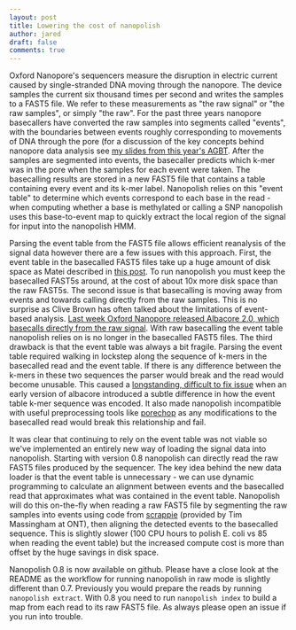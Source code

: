```yaml
---
layout: post
title: Lowering the cost of nanopolish
author: jared
draft: false
comments: true
---
```


Oxford Nanopore's sequencers measure the disruption in electric current caused by single-stranded DNA moving through the nanopore. The device samples the current six thousand times per second and writes the samples to a FAST5 file. We refer to these measurements as "the raw signal" or "the raw samples", or simply "the raw". For the past three years nanopore basecallers have converted the raw samples into segments called "events", with the boundaries between events roughly corresponding to movements of DNA through the pore (for a discussion of the key concepts behind nanopore data analysis see [my slides from this year's AGBT](https://www.slideshare.net/jaredsimpson/170216-jts-agbtfinal). After the samples are segmented into events, the basecaller predicts which k-mer was in the pore when the samples for each event were taken. The basecalling results are stored in a new FAST5 file that contains a table containing every event and its k-mer label. Nanopolish relies on this "event table" to determine which events correspond to each base in the read - when computing whether a base is methylated or calling a SNP nanopolish uses this base-to-event map to quickly extract the local region of the signal for input into the nanopolish HMM.

Parsing the event table from the FAST5 file allows efficient reanalysis of the signal data however there are a few issues with this approach. First, the event table in the basecalled FAST5 files take up a huge amount of disk space as Matei described in [this post](http://simpsonlab.github.io/2017/02/27/packing_fast5/). To run nanopolish you must keep the basecalled FAST5s around, at the cost of about 10x more disk space than the raw FAST5s. The second issue is that basecalling is moving away from events and towards calling directly from the raw samples. This is no surprise as Clive Brown has often talked about the limitations of event-based analysis. [Last week Oxford Nanopore released Albacore 2.0, which basecalls directly from the raw signal](https://nanoporetech.com/about-us/news/new-basecaller-now-performs-raw-basecalling-improved-sequencing-accuracy). With raw basecalling the event table nanopolish relies on is no longer in the basecalled FAST5 files. The third drawback is that the event table was always a bit fragile. Parsing the event table required walking in lockstep along the sequence of k-mers in the basecalled read and the event table. If there is any difference between the k-mers in these two sequences the parser would break and the read would become unusable. This caused a [longstanding, difficult to fix issue](https://github.com/jts/nanopolish/issues/137) when an early version of albacore introduced a subtle difference in how the event table k-mer sequence was encoded. It also made nanopolish incompatible with useful preprocessing tools like [porechop](https://github.com/rrwick/Porechop) as any modifications to the basecalled read would break this relationship and fail.

It was clear that continuing to rely on the event table was not viable so we've implemented an entirely new way of loading the signal data into nanopolish. Starting with version 0.8 nanopolish can directly read the raw FAST5 files produced by the sequencer. The key idea behind the new data loader is that the event table is unnecessary - we can use dynamic programming to calculate an alignment between events and the basecalled read that approximates what was contained in the event table. Nanopolish will do this on-the-fly when reading a raw FAST5 file by segmenting the raw samples into events using code from [scrappie](https://github.com/nanoporetech/scrappie) (provided by Tim Massingham at ONT), then aligning the detected events to the basecalled sequence. This is slightly slower (100 CPU hours to polish E. coli vs 85 when reading the event table) but the increased compute cost is more than offset by the huge savings in disk space.

Nanopolish 0.8 is now available on github. Please have a close look at the README as the workflow for running nanopolish in raw mode is slightly different than 0.7. Previously you would prepare the reads by running `nanopolish extract`. With 0.8 you need to run `nanopolish index` to build a map from each read to its raw FAST5 file. As always please open an issue if you run into trouble.
